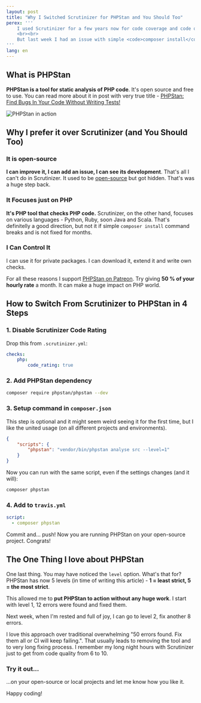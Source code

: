```yaml
---
layout: post
title: "Why I Switched Scrutinizer for PHPStan and You Should Too"
perex: '''
    I used Scrutinizer for a few years now for code coverage and code quality. Configuration was far complex, some issues appeared and build kept failing. But I really wanted a code quality checker for my open-source projects and this was the best tool there is.
    <br><br>
    But last week I had an issue with simple <code>composer install</code> command and I have had enough. Then <strong>my attention turned to PHPStan</strong>, soon-to-be its replacement.
'''
lang: en
---
```


## What is PHPStan

**PHPStan is a tool for static analysis of PHP code**. It's open source and free to use.
You can read more about it in post with very true title - [PHPStan: Find Bugs In Your Code Without Writing Tests!](https://medium.com/@ondrejmirtes/phpstan-2939cd0ad0e3)

<img src="https://raw.githubusercontent.com/phpstan/phpstan/master/build/phpstan.gif" alt="PHPStan in action" class="thumbnail">


## Why I prefer it over Scrutinizer (and You Should Too)

### It is open-source

**I can improve it, I can add an issue, I can see its development**. That's all I can't do in Scrutinizer. It used to be [open-source](https://github.com/scrutinizer-ci/scrutinizer) but got hidden. That's was a huge step back.

### It Focuses just on PHP

**It's PHP tool that checks PHP code.** Scrutinizer, on the other hand, focuses on various languages - Python, Ruby, soon Java and Scala. That's definitelly a good direction, but not it if simple `composer install` command breaks and is not fixed for months.   

### I Can Control It 

I can use it for private packages. I can download it, extend it and write own checks.



For all these reasons I support [PHPStan on Patreon](https://www.patreon.com/phpstan). Try giving **50 % of your hourly rate** a month. It can make a huge impact on PHP world.


## How to Switch From Scrutinizer to PHPStan in 4 Steps

### 1. Disable Scrutinizer Code Rating

Drop this from `.scrutinizer.yml`: 

```yaml
checks:
    php:
        code_rating: true 
``` 

### 2. Add PHPStan dependency

```bash
composer require phpstan/phpstan --dev
```

### 3. Setup command in `composer.json`

This step is optional and it might seem weird seeing it for the first time, but I like the united usage (on all different projects and environments).

```json
{
    "scripts": {
        "phpstan": "vendor/bin/phpstan analyse src --level=1"
    }
}
```

Now you can run with the same script, even if the settings changes (and it will):
 
```bash
composer phpstan
```

### 4. Add to `travis.yml`

```yml
script:
  - composer phpstan
```
 
Commit and... push! Now you are running PHPStan on your open-source project. Congrats!

 
## The One Thing I love about PHPStan
 
One last thing. You may have noticed the `level` option. What's that for? PHPStan has now 5 levels (in time of writing this article) - **1 = least strict, 5 = the most strict**.
 
This allowed me to **put PHPStan to action without any huge work**. I start with level 1, 12 errors were found and fixed them.

Next week, when I'm rested and full of joy, I can go to level 2, fix another 8 errors.
  
I love this approach over traditional overwhelming "50 errors found. Fix them all or CI will keep failing.". That usually leads to removing the tool and to very long fixing process. I remember my long night hours with Scrutinizer just to get from code quality from 6 to 10.


### Try it out...

...on your open-source or local projects and let me know how you like it.
 
Happy coding! 



